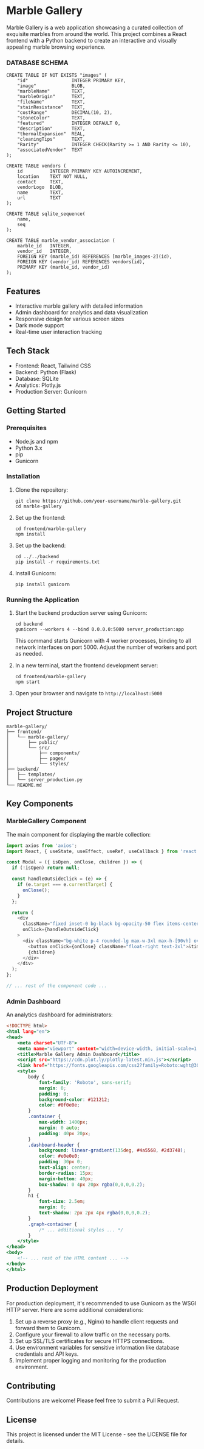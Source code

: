 # Marble Gallery

Marble Gallery is a web application showcasing a curated collection of exquisite marbles from around the world. This project combines a React frontend with a Python backend to create an interactive and visually appealing marble browsing experience.

### DATABASE SCHEMA

```
CREATE TABLE IF NOT EXISTS "images" (
    "id"                INTEGER PRIMARY KEY,
    "image"             BLOB,
    "marbleName"        TEXT,
    "marbleOrigin"      TEXT,
    "fileName"          TEXT,
    "stainResistance"   TEXT,
    "costRange"         DECIMAL(10, 2),
    "stoneColor"        TEXT,
    "featured"          INTEGER DEFAULT 0,
    "description"       TEXT,
    "thermalExpansion"  REAL,
    "cleaningTips"      TEXT,
    "Rarity"            INTEGER CHECK(Rarity >= 1 AND Rarity <= 10),
    "associatedVendor"  TEXT
);

CREATE TABLE vendors (
    id          INTEGER PRIMARY KEY AUTOINCREMENT,
    location    TEXT NOT NULL,
    contact     TEXT,
    vendorLogo  BLOB,
    name        TEXT,
    url         TEXT
);

CREATE TABLE sqlite_sequence(
    name,
    seq
);

CREATE TABLE marble_vendor_association (
    marble_id   INTEGER,
    vendor_id   INTEGER,
    FOREIGN KEY (marble_id) REFERENCES [marble_images-2](id),
    FOREIGN KEY (vendor_id) REFERENCES vendors(id),
    PRIMARY KEY (marble_id, vendor_id)
);
```
## Features

- Interactive marble gallery with detailed information
- Admin dashboard for analytics and data visualization
- Responsive design for various screen sizes
- Dark mode support
- Real-time user interaction tracking

## Tech Stack

- Frontend: React, Tailwind CSS
- Backend: Python (Flask)
- Database: SQLite
- Analytics: Plotly.js
- Production Server: Gunicorn

## Getting Started

### Prerequisites

- Node.js and npm
- Python 3.x
- pip
- Gunicorn

### Installation

1. Clone the repository:
   ```
   git clone https://github.com/your-username/marble-gallery.git
   cd marble-gallery
   ```

2. Set up the frontend:
   ```
   cd frontend/marble-gallery
   npm install
   ```

3. Set up the backend:
   ```
   cd ../../backend
   pip install -r requirements.txt
   ```

4. Install Gunicorn:
   ```
   pip install gunicorn
   ```

### Running the Application

1. Start the backend production server using Gunicorn:
   ```
   cd backend
   gunicorn --workers 4 --bind 0.0.0.0:5000 server_production:app
   ```
   This command starts Gunicorn with 4 worker processes, binding to all network interfaces on port 5000. Adjust the number of workers and port as needed.

2. In a new terminal, start the frontend development server:
   ```
   cd frontend/marble-gallery
   npm start
   ```

3. Open your browser and navigate to `http://localhost:5000`

## Project Structure

```
marble-gallery/
├── frontend/
│   └── marble-gallery/
│       ├── public/
│       └── src/
│           ├── components/
│           ├── pages/
│           └── styles/
├── backend/
│   ├── templates/
│   └── server_production.py
└── README.md
```

## Key Components

### MarbleGallery Component

The main component for displaying the marble collection:

```javascript:frontend/marble-gallery/src/marbleGallery.js
import axios from 'axios';
import React, { useState, useEffect, useRef, useCallback } from 'react';

const Modal = ({ isOpen, onClose, children }) => {
  if (!isOpen) return null;

  const handleOutsideClick = (e) => {
    if (e.target === e.currentTarget) {
      onClose();
    }
  };

  return (
    <div 
      className="fixed inset-0 bg-black bg-opacity-50 flex items-center justify-center z-50"
      onClick={handleOutsideClick}
    >
      <div className="bg-white p-4 rounded-lg max-w-3xl max-h-[90vh] overflow-auto">
        <button onClick={onClose} className="float-right text-2xl">&times;</button>
        {children}
      </div>
    </div>
  );
};

// ... rest of the component code ...
```

### Admin Dashboard

An analytics dashboard for administrators:

```html:backend/templates/admin_dashboard.html
<!DOCTYPE html>
<html lang="en">
<head>
    <meta charset="UTF-8">
    <meta name="viewport" content="width=device-width, initial-scale=1.0">
    <title>Marble Gallery Admin Dashboard</title>
    <script src="https://cdn.plot.ly/plotly-latest.min.js"></script>
    <link href="https://fonts.googleapis.com/css2?family=Roboto:wght@300;400;700&display=swap" rel="stylesheet">
    <style>
        body {
            font-family: 'Roboto', sans-serif;
            margin: 0;
            padding: 0;
            background-color: #121212;
            color: #0f0e0e;
        }
        .container {
            max-width: 1400px;
            margin: 0 auto;
            padding: 40px 20px;
        }
        .dashboard-header {
            background: linear-gradient(135deg, #4a5568, #2d3748);
            color: #e0e0e0;
            padding: 30px 0;
            text-align: center;
            border-radius: 15px;
            margin-bottom: 40px;
            box-shadow: 0 4px 20px rgba(0,0,0,0.2);
        }
        h1 {
            font-size: 2.5em;
            margin: 0;
            text-shadow: 2px 2px 4px rgba(0,0,0,0.2);
        }
        .graph-container {
            /* ... additional styles ... */
        }
    </style>
</head>
<body>
    <!-- ... rest of the HTML content ... -->
</body>
</html>
```

## Production Deployment

For production deployment, it's recommended to use Gunicorn as the WSGI HTTP server. Here are some additional considerations:

1. Set up a reverse proxy (e.g., Nginx) to handle client requests and forward them to Gunicorn.
2. Configure your firewall to allow traffic on the necessary ports.
3. Set up SSL/TLS certificates for secure HTTPS connections.
4. Use environment variables for sensitive information like database credentials and API keys.
5. Implement proper logging and monitoring for the production environment.

## Contributing

Contributions are welcome! Please feel free to submit a Pull Request.

## License

This project is licensed under the MIT License - see the LICENSE file for details.
